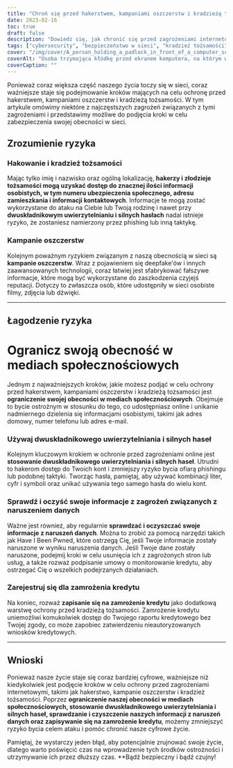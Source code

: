 ```yaml
---
title: "Chroń się przed hakerstwem, kampaniami oszczerstw i kradzieżą tożsamości: Wskazówki dotyczące zachowania bezpieczeństwa w sieci"
date: 2023-02-16
toc: true
draft: false
description: "Dowiedz się, jak chronić się przed zagrożeniami internetowymi, takimi jak hakerstwo, kampanie oszczerstw i kradzież tożsamości, korzystając z tych pomocnych wskazówek."
tags: ["cybersecurity", "bezpieczeństwo w sieci", "kradzież tożsamości", "hakowanie", "kampanie oszczerstw", "media społecznościowe", "hasła", "uwierzytelnianie dwuskładnikowe", "zamrożenie kredytu"]
cover: "/img/cover/A_person_holding_a_padlock_in_front_of_a_computer_screen.png"
coverAlt: "Osoba trzymająca kłódkę przed ekranem komputera, na którym wyświetlany jest komunikat o treści Chronione"
coverCaption: ""
---
```


Ponieważ coraz większa część naszego życia toczy się w sieci, coraz ważniejsze staje się podejmowanie kroków mających na celu ochronę przed hakerstwem, kampaniami oszczerstw i kradzieżą tożsamości. W tym artykule omówimy niektóre z najczęstszych zagrożeń związanych z tymi zagrożeniami i przedstawimy możliwe do podjęcia kroki w celu zabezpieczenia swojej obecności w sieci.

## Zrozumienie ryzyka

### Hakowanie i kradzież tożsamości

Mając tylko imię i nazwisko oraz ogólną lokalizację, **hakerzy i złodzieje tożsamości mogą uzyskać dostęp do znacznej ilości informacji osobistych, w tym numeru ubezpieczenia społecznego, adresu zamieszkania i informacji kontaktowych**. Informacje te mogą zostać wykorzystane do ataku na Ciebie lub Twoją rodzinę i nawet przy **dwuskładnikowym uwierzytelnianiu i silnych hasłach** nadal istnieje ryzyko, że zostaniesz namierzony przez phishing lub inną taktykę.

### Kampanie oszczerstw

Kolejnym poważnym ryzykiem związanym z naszą obecnością w sieci są **kampanie oszczerstw**. Wraz z pojawieniem się deepfake'ów i innych zaawansowanych technologii, coraz łatwiej jest sfabrykować fałszywe informacje, które mogą być wykorzystane do zaszkodzenia czyjejś reputacji. Dotyczy to zwłaszcza osób, które udostępniły w sieci osobiste filmy, zdjęcia lub dźwięki.

__________

## Łagodzenie ryzyka

# Ogranicz swoją obecność w mediach społecznościowych

Jednym z najważniejszych kroków, jakie możesz podjąć w celu ochrony przed hakerstwem, kampaniami oszczerstw i kradzieżą tożsamości jest **ograniczenie swojej obecności w mediach społecznościowych**. Obejmuje to bycie ostrożnym w stosunku do tego, co udostępniasz online i unikanie nadmiernego dzielenia się informacjami osobistymi, takimi jak adres domowy, numer telefonu lub adres e-mail.

### Używaj dwuskładnikowego uwierzytelniania i silnych haseł

Kolejnym kluczowym krokiem w ochronie przed zagrożeniami online jest **stosowanie dwuskładnikowego uwierzytelniania i silnych haseł**. Utrudni to hakerom dostęp do Twoich kont i zmniejszy ryzyko bycia ofiarą phishingu lub podobnej taktyki. Tworząc hasła, pamiętaj, aby używać kombinacji liter, cyfr i symboli oraz unikać używania tego samego hasła do wielu kont.

### Sprawdź i oczyść swoje informacje z zagrożeń związanych z naruszeniem danych

Ważne jest również, aby regularnie **sprawdzać i oczyszczać swoje informacje z naruszeń danych**. Można to zrobić za pomocą narzędzi takich jak Have I Been Pwned, które ostrzegą Cię, jeśli Twoje informacje zostały naruszone w wyniku naruszenia danych. Jeśli Twoje dane zostały naruszone, podejmij kroki w celu usunięcia ich z zagrożonych stron lub usług, a także rozważ podpisanie umowy o monitorowanie kredytu, aby ostrzegać Cię o wszelkich podejrzanych działaniach.

### Zarejestruj się dla zamrożenia kredytu

Na koniec, rozważ **zapisanie się na zamrożenie kredytu** jako dodatkową warstwę ochrony przed kradzieżą tożsamości. Zamrożenie kredytu uniemożliwi komukolwiek dostęp do Twojego raportu kredytowego bez Twojej zgody, co może zapobiec zatwierdzeniu nieautoryzowanych wniosków kredytowych.

__________

## Wnioski

Ponieważ nasze życie staje się coraz bardziej cyfrowe, ważniejsze niż kiedykolwiek jest podjęcie kroków w celu ochrony przed zagrożeniami internetowymi, takimi jak hakerstwo, kampanie oszczerstw i kradzież tożsamości. Poprzez **ograniczenie naszej obecności w mediach społecznościowych, stosowanie dwuskładnikowego uwierzytelniania i silnych haseł, sprawdzanie i czyszczenie naszych informacji z naruszeń danych oraz zapisywanie się na zamrożenie kredytu**, możemy zmniejszyć ryzyko bycia celem ataku i pomóc chronić nasze cyfrowe życie.

Pamiętaj, że wystarczy jeden błąd, aby potencjalnie zrujnować swoje życie, dlatego warto poświęcić czas na wprowadzenie tych środków ostrożności i utrzymywanie ich przez dłuższy czas. **Bądź bezpieczny i bądź czujny!
